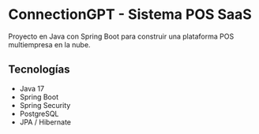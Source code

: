 # ConnectionGPT - Sistema POS SaaS

Proyecto en Java con Spring Boot para construir una plataforma POS multiempresa en la nube.

## Tecnologías

- Java 17
- Spring Boot
- Spring Security
- PostgreSQL
- JPA / Hibernate
